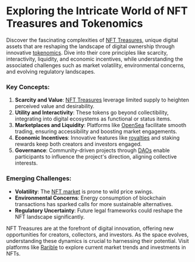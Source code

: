 # Exploring the Intricate World of NFT Treasures and Tokenomics

Discover the fascinating complexities of [NFT Treasures](https://en.wikipedia.org/wiki/Non-fungible_token), unique digital assets that are reshaping the landscape of digital ownership through innovative [tokenomics](https://www.license-token.com/wiki/nft-tokenomics). Dive into their core principles like scarcity, interactivity, liquidity, and economic incentives, while understanding the associated challenges such as market volatility, environmental concerns, and evolving regulatory landscapes.

### Key Concepts:

1. **Scarcity and Value**: [NFT Treasures](https://www.license-token.com/wiki/what-are-nf-ts) leverage limited supply to heighten perceived value and desirability.
2. **Utility and Interactivity**: These tokens go beyond collectibility, integrating into digital ecosystems as functional or status items.
3. **Marketplaces and Liquidity**: Platforms like [OpenSea](https://opensea.io) facilitate smooth trading, ensuring accessibility and boosting market engagements.
4. **Economic Incentives**: Innovative features like [royalties](https://www.license-token.com/wiki/nft-royalties) and staking rewards keep both creators and investors engaged.
5. **Governance**: Community-driven projects through [DAOs](https://www.license-token.com/wiki/decentralized-governance-in-open-source) enable participants to influence the project's direction, aligning collective interests.

### Emerging Challenges:

- **Volatility**: The [NFT market](https://www.license-token.com/wiki/nft-market-trends) is prone to wild price swings.
- **Environmental Concerns**: Energy consumption of blockchain transactions has sparked calls for more sustainable alternatives.
- **Regulatory Uncertainty**: Future legal frameworks could reshape the NFT landscape significantly.

NFT Treasures are at the forefront of digital innovation, offering new opportunities for creators, collectors, and investors. As the space evolves, understanding these dynamics is crucial to harnessing their potential. Visit platforms like [Rarible](https://rarible.com) to explore current market trends and investments in NFTs.